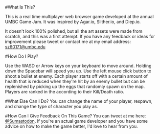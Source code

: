 #What Is This?

This is a real time multiplayer web browser game developed at the annual UMBC Game Jam. It was inspired by Agar.io, Slither.io, and Diep.io. 

It doesn't look 100% polished, but all the art assets were made from scratch, and this was a first attempt. If you have any feedback or ideas for improvement please tweet or contact me at my email address: [sz60171@umbc.edu](mailto:sz60171@umbc.edu)

#How Do I Play?

Use the WASD or Arrow keys on your keyboard to move around. Holding down the Spacebar will speed you up. Use the left mouse click button to shoot a bullet at enemy. Each player starts off with a certain amount of health that is reduced when they're hit by an enemy bullet but can be replenished by picking up the eggs that randomly spawn on the map. Players are ranked in the according to their Kill/Death ratio.

#What Else Can I Do?
You can change the name of your player, respawn, and change the type of character you play as. 

#How Can I Give Feedback On This Game?
You can tweet at me here: [@Sumastodon](https://twitter.com/Sumastodon). If you're an actual game developer and you have some advice on how to make the game better, I'd love to hear from you.

